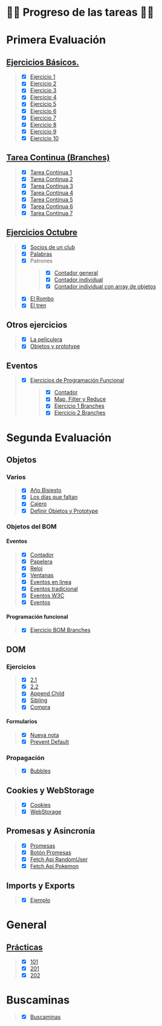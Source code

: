 # :woman_technologist: **Progreso de las tareas** :woman_technologist:


# Primera Evaluación

## [**Ejercicios Básicos.**](https://github.com/SanRup/dwec/tree/main/EjerciciosAulaVirtual/EjerciciosBasicos)
> - [x] [Ejercicio 1](https://github.com/SanRup/dwec/blob/main/EjerciciosAulaVirtual/EjerciciosBasicos/ejerciciosBasicos01.html)
> - [x] [Ejercicio 2](https://github.com/SanRup/dwec/blob/main/EjerciciosAulaVirtual/EjerciciosBasicos/ejerciciosBasicos02.html)
> - [x] [Ejercicio 3](https://github.com/SanRup/dwec/blob/main/EjerciciosAulaVirtual/EjerciciosBasicos/ejerciciosBasicos03.html)
> - [x] [Ejercicio 4](https://github.com/SanRup/dwec/blob/main/EjerciciosAulaVirtual/EjerciciosBasicos/ejerciciosBasicos04.html)
> - [x] [Ejercicio 5](https://github.com/SanRup/dwec/blob/main/EjerciciosAulaVirtual/EjerciciosBasicos/ejerciciosBasicos05.html)
> - [x] [Ejercicio 6](https://github.com/SanRup/dwec/blob/main/EjerciciosAulaVirtual/EjerciciosBasicos/ejerciciosBasicos06.html)
> - [x] [Ejercicio 7](https://github.com/SanRup/dwec/blob/main/EjerciciosAulaVirtual/EjerciciosBasicos/ejerciciosBasicos07.html)
> - [x] [Ejercicio 8](https://github.com/SanRup/dwec/blob/main/EjerciciosAulaVirtual/EjerciciosBasicos/ejerciciosBasicos08.html)
> - [x] [Ejercicio 9](https://github.com/SanRup/dwec/blob/main/EjerciciosAulaVirtual/EjerciciosBasicos/ejerciciosBasicos09.html)
> - [x] [Ejercicio 10](https://github.com/SanRup/dwec/blob/main/EjerciciosAulaVirtual/EjerciciosBasicos/ejerciciosBasicos10.html)
     

## [**Tarea Continua** (Branches)](https://github.com/SanRup/dwec/branches/yours)
> - [x] [Tarea Continua 1](https://github.com/SanRup/dwec/tree/tareaContinua1/Pr%C3%A1cticas/TareaContinua)
> - [x] [Tarea Continua 2](https://github.com/SanRup/dwec/tree/tareaContinua2/Pr%C3%A1cticas/TareaContinua)
> - [x] [Tarea Continua 3](https://github.com/SanRup/dwec/tree/tareaContinua3/Pr%C3%A1cticas/TareaContinua)
> - [x] [Tarea Continua 4](https://github.com/SanRup/dwec/tree/tareaContinua4/Pr%C3%A1cticas/TareaContinua)
> - [x] [Tarea Continua 5](https://github.com/SanRup/dwec/tree/tareaContinua5/Pr%C3%A1cticas/TareaContinua)
> - [x] [Tarea Continua 6](https://github.com/SanRup/dwec/tree/tareaContinua6/Pr%C3%A1cticas/TareaContinua)
> - [x] [Tarea Continua 7](https://github.com/SanRup/dwec/tree/tareaContinua7/Pr%C3%A1cticas/TareaContinua)

 
## [**Ejercicios Octubre**](https://github.com/SanRup/dwec/tree/main/EjerciciosAulaVirtual/EjerciciosOctubre)
> - [x] [Socios de un club](https://github.com/SanRup/dwec/blob/main/EjerciciosAulaVirtual/EjerciciosOctubre/Ejercicio4.1ArraysSocios.html)
> - [x] [Palabras](https://github.com/SanRup/dwec/blob/main/EjerciciosAulaVirtual/EjerciciosOctubre/Ejercicio9.1Palabras.html)
> - [x] Patrones
>   > - [x] [Contador general](https://github.com/SanRup/dwec/blob/main/EjerciciosAulaVirtual/EjerciciosOctubre/EjercicioPatrones_01.html)
>   > - [x] [Contador individual](https://github.com/SanRup/dwec/blob/main/EjerciciosAulaVirtual/EjerciciosOctubre/EjercicioPatrones_02contIndividual.html)
>   > - [x] [Contador individual con array de objetos](https://github.com/SanRup/dwec/blob/main/EjerciciosAulaVirtual/EjerciciosOctubre/EjercicioPatrones_03arrayObj.html)
> - [x] [El Rombo](https://github.com/SanRup/dwec/blob/main/EjerciciosAulaVirtual/EjerciciosOctubre/EjercicioRombo.html)
> - [x] [El tren](https://github.com/SanRup/dwec/blob/main/EjerciciosAulaVirtual/EjerciciosOctubre/EjercicioTren.html)

## **Otros ejercicios** 
> - [x] [La peliculera](https://github.com/SanRup/dwec/blob/main/EjerciciosAulaVirtual/LaPeliculera/Ejercicio02Peliculera.html)
> - [x] [Objetos y prototype](https://github.com/SanRup/dwec/blob/main/03_Objetos/04ObjetosCreados/01EjercicioObjetosPrototipo.html)

## **Eventos**
> - [x] [Ejercicios de Programación Funcional](https://github.com/SanRup/dwec/tree/main/03_Objetos/05ObjetosBOM/03ProgramacionFuncional/00EjerciciosBOMBranches)
>   > - [x] [Contador](https://github.com/SanRup/dwec/blob/main/03_Objetos/05ObjetosBOM/03ProgramacionFuncional/00EjerciciosBOMBranches/01EjercicioContador/01contador.html)
>   > - [x] [Map, Filter y Reduce](https://github.com/SanRup/dwec/blob/main/03_Objetos/05ObjetosBOM/03ProgramacionFuncional/00EjerciciosBOMBranches/02EjercicioMapFilterReduce/02Numeros.html)
>   > - [x] [Ejercicio 1 Branches](https://github.com/SanRup/dwec/blob/main/03_Objetos/05ObjetosBOM/03ProgramacionFuncional/00EjerciciosBOMBranches/03EjercicioObjetos/01Ej.html)
>   > - [x] [Ejercicio 2 Branches](https://github.com/SanRup/dwec/blob/main/03_Objetos/05ObjetosBOM/03ProgramacionFuncional/00EjerciciosBOMBranches/03EjercicioObjetos/02Ej.html)
>

# Segunda Evaluación

## Objetos

### Varios

> - [x] [Año Bisiesto](https://github.com/SanRup/dwec/blob/main/03_Objetos/01Number/01Bisiesto.html)
> - [x] [Los días que faltan](https://github.com/SanRup/dwec/blob/main/03_Objetos/02Date/ejercicioDias.html)
> - [x] [Cajero](https://github.com/SanRup/dwec/blob/main/03_Objetos/03Errores/cajero.html) 
> - [x] [Definir Objetos y Prototype](https://github.com/SanRup/dwec/blob/main/03_Objetos/04ObjetosCreados/01EjercicioObjetosPrototipo.html)

### Objetos del BOM

#### Eventos

> - [x] [Contador](https://github.com/SanRup/dwec/blob/main/03_Objetos/05ObjetosBOM/02Eventos/EjercicioContador/EjCont.html) 
> - [x] [Papelera](https://github.com/SanRup/dwec/blob/main/03_Objetos/05ObjetosBOM/02Eventos/EjercicioPapelera/papelera.html) 
> - [x] [Reloj](https://github.com/SanRup/dwec/blob/main/03_Objetos/05ObjetosBOM/02Eventos/03RelojSegundos.html) 
> - [x] [Ventanas](https://github.com/SanRup/dwec/blob/main/03_Objetos/05ObjetosBOM/02Eventos/04ejercicioVentanas.html) 
> - [x] [Eventos en linea](https://github.com/SanRup/dwec/blob/main/03_Objetos/05ObjetosBOM/02Eventos/05EventosEnLinea.html) 
> - [x] [Eventos tradicional](https://github.com/SanRup/dwec/blob/main/03_Objetos/05ObjetosBOM/02Eventos/06EventosTradicional.html) 
> - [x] [Eventos W3C](https://github.com/SanRup/dwec/blob/main/03_Objetos/05ObjetosBOM/02Eventos/07EventosW3C.html) 
> - [x] [Eventos](https://github.com/SanRup/dwec/blob/main/03_Objetos/05ObjetosBOM/02Eventos/08EjercicioEventos.html)

#### Programación funcional

> - [x] [Ejercicio BOM Branches](https://github.com/SanRup/dwec/tree/main/03_Objetos/05ObjetosBOM/03ProgramacionFuncional/00EjerciciosBOMBranches)

## DOM

### Ejercicios
> - [x] [2.1](https://github.com/SanRup/dwec/blob/main/04_DOM/02EjProfesor/ejercicios/2-1.html)
> - [x] [2.2](https://github.com/SanRup/dwec/blob/main/04_DOM/02EjProfesor/ejercicios/2-2.html)
> - [x] [Append Child](https://github.com/SanRup/dwec/blob/main/04_DOM/03AppendChild/index.html)
> - [x] [Sibling](https://github.com/SanRup/dwec/blob/main/04_DOM/04Sibling/index.html)
> - [x] [Compra](https://github.com/SanRup/dwec/blob/main/04_DOM/05Compra/EjCompra.html)


#### Formularios
> - [x] [Nueva nota](https://github.com/SanRup/dwec/blob/main/04_DOM/06Formulario/formulario.html)
> - [x] [Prevent Default](https://github.com/SanRup/dwec/blob/main/04_DOM/07FormularioSubmit/index.html)

### Propagación
> - [x] [Bubbles](https://github.com/SanRup/dwec/blob/main/04_DOM/08Propagacion/02ejercicioPararBubbles.html) 

## Cookies y WebStorage

> - [x] [Cookies](https://github.com/SanRup/dwec/blob/main/05_CookiesYWebStorage/cookiesEjerc.html) 
> - [x] [WebStorage](https://github.com/SanRup/dwec/blob/main/05_CookiesYWebStorage/webStorage.html) 


## Promesas y Asincronía
> - [x] [Promesas](https://github.com/SanRup/dwec/blob/main/06_PromesasYAsinc/01_EjercicioPromesa.html)
> - [x] [Botón Promesas](https://github.com/SanRup/dwec/blob/main/06_PromesasYAsinc/02_EjercicioBotonPromesa.html)
> - [x] [Fetch Api RandomUser](https://github.com/SanRup/dwec/blob/main/06_PromesasYAsinc/04_FetchApiRandomUser.html)
> - [x] [Fetch Api Pokemon](https://github.com/SanRup/dwec/blob/main/06_PromesasYAsinc/05_FetchApiPokemon.html)

## Imports y Exports
> - [x] [Ejemplo](https://github.com/SanRup/dwec/blob/main/07_ImportExport/01Ejemplo/01Ejemplo.html)

# General

## [**Prácticas**](https://github.com/SanRup/dwec/tree/main/Pr%C3%A1cticas)
> - [x] [101](https://github.com/SanRup/dwec/tree/main/Pr%C3%A1cticas/101)
> - [x] [201](https://github.com/SanRup/dwec/tree/main/Pr%C3%A1cticas/201)
> - [x] [202](https://github.com/SanRup/dwec/tree/main/Pr%C3%A1cticas/202)


# **Buscaminas**
> - [x] [Buscaminas](https://github.com/SanRup/dwec/tree/main/Pr%C3%A1cticas/300Buscaminas)




<!-- 
    ejercicos objes
    propiedad obj 
    sitaxis
    prototipo
    array -> anamales
    eventos en linea, tradicional , w3c
    extraer evento
    validacion
    cookies
    webstrage
    apifetch
    asinc
    promesa
    propagacion

    dom 
        lista de la compra
        saco un 10

    clases, herencia


 -->
<!---
emotes
https://github.com/ikatyang/emoji-cheat-sheet/blob/master/README.md?plain=1
github markdown
https://docs.github.com/es/get-started/writing-on-github/getting-started-with-writing-and-formatting-on-github/basic-writing-and-formatting-syntax
tablas
https://docs.github.com/es/get-started/writing-on-github/working-with-advanced-formatting/organizing-information-with-tables

Código de notas
> [!NOTE]
> Highlights information that users should take into account, even when skimming.

> [!IMPORTANT]
> Crucial information necessary for users to succeed.

> [!WARNING]
> Critical content demanding immediate user attention due to potential risks.

DETALLES
https://gist.github.com/scmx/eca72d44afee0113ceb0349dd54a84a2
<details open>
<summary>
     
 -->

